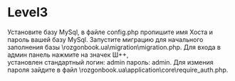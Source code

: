 # Level3
Установите базу MySql, 
в файле config.php пропишите имя Хоста и пароль вашей базу MySql. 
Запустите миграцию для начального заполнения базы \rozgonbook.ua\migration\migration.php. 
Для входа в админ панель нажмите на значек Ш++,  
установлен стандартный логин: admin пароль: admin. 
Для измения пароля зайдите в файл \rozgonbook.ua\application\core\require_auth.php.
